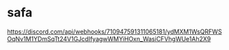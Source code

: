 # safa
https://discord.com/api/webhooks/710947591311065181/ydMXM1WsQRFWSOqNv1M1YDmSqTt24V1GJcdIfyagwWMYiHOxn_WasiCFVhgWUe1Ah2X9
